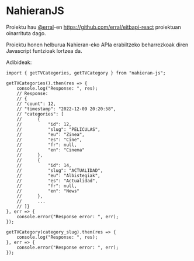# NahieranJS

Proiektu hau [@erral](https://github.com/erral)-en https://github.com/erral/eitbapi-react proiektuan oinarrituta dago.

Proiektu honen helburua Nahieran-eko APIa erabiltzeko beharrezkoak diren Javascript funtzioak lortzea da.

Adibideak:

````JS
import { getTVCategories, getTVCategory } from "nahieran-js";
   
getTVCategories().then(res => {
    console.log("Response: ", res);
    // Response:
    // {
    // "count": 12,
    // "timestamp": "2022-12-09 20:20:58",
    // "categories": [
    //      {
    //          "id": 12,
    //          "slug": "PELICULAS",
    //          "eu": "Zinea",
    //          "es": "Cine",
    //          "fr": null,
    //          "en": "Cinema"
    //      },
    //      {
    //          "id": 14,
    //          "slug": "ACTUALIDAD",
    //          "eu": "Albistegiak",
    //          "es": "Actualidad",
    //          "fr": null,
    //          "en": "News"
    //      },
    //      ...
    // ]}
}, err => {
    console.error("Response error: ", err);
});

getTVCategory(category_slug).then(res => {
    console.log("Response: ", res);
}, err => {
    console.error("Response error: ", err);
});
````